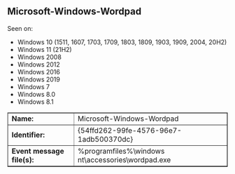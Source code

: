 ## Microsoft-Windows-Wordpad

Seen on:
* Windows 10 (1511, 1607, 1703, 1709, 1803, 1809, 1903, 1909, 2004, 20H2)
* Windows 11 (21H2)
* Windows 2008
* Windows 2012
* Windows 2016
* Windows 2019
* Windows 7
* Windows 8.0
* Windows 8.1

<table border="1" class="docutils">
  <tbody>
    <tr>
      <td><b>Name:</b></td>
      <td>Microsoft-Windows-Wordpad</td>
    </tr>
    <tr>
      <td><b>Identifier:</b></td>
      <td>{54ffd262-99fe-4576-96e7-1adb500370dc}</td>
    </tr>
    <tr>
      <td><b>Event message file(s):</b></td>
      <td>%programfiles%\windows nt\accessories\wordpad.exe</td>
    </tr>
  </tbody>
</table>

&nbsp;

